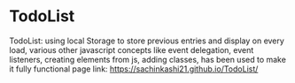 # TodoList

TodoList: using local Storage to store previous entries and display on every load, various other javascript concepts like event delegation, event listeners, creating elements from js, adding classes, has been used to make it fully functional 
page link: https://sachinkashi21.github.io/TodoList/
